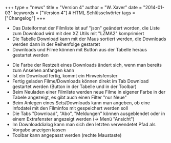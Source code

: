 +++
type = "news"
title = "Version 4"
author = "W. Xaver"
date = "2014-01-03"
keywords = ["Version 4"] # HTML Schlüsselwörter
tags = ["Changelog"]
+++

- Das Dateiformat der Filmliste ist auf "json" geändert worden, die Liste zum Download wird mit den XZ Utils mit "LZMA2" komprimiert
- Die Tabelle Download kann mit der Maus sortiert werden, die Downloads werden dann in der Reihenfolge gestartet
- Downloads und Filme können mit Button aus der Tabelle heraus gestartet werden
<!--more-->
- Die Farbe der Restzeit eines Downloads ändert sich, wenn man bereits zum Ansehen anfangen kann
- Ist ein Download fertig, kommt ein Hinweisfenster
- Fertig geladen Filme/Downloads können direkt im Tab Download gestartet werden (Button in der Tabelle und in der Toolbar)
- Beim Neuladen einer Filmliste werden neue Filme in eigener Farbe in der Tabele angezeigt, es gibt auch einen Filter "nur Neue"
- Beim Anlegen eines Sets/Downloads kann man angeben, ob eine Infodatei mit den Filminfos mit gespeichert werden soll
- Die Tabs "Download", "Abo", "Meldungen" können ausgeblendet oder in einem Extrafenster angezeigt werden (-> Menü "Ansicht")
- Im Downloaddialog kann man sich den letzten verwendetet Pfad als Vorgabe anzeigen lassen
- Toolbar kann angepasst werden (rechte Maustaste)

